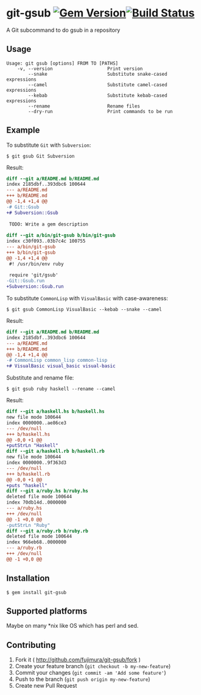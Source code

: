 # git-gsub [![Gem Version](https://badge.fury.io/rb/git-gsub.svg)](http://badge.fury.io/rb/git-gsub)[![Build Status](https://travis-ci.org/fujimura/git-gsub.svg)](https://travis-ci.org/fujimura/git-gsub)

A Git subcommand to do gsub in a repository

## Usage

```
Usage: git gsub [options] FROM TO [PATHS]
    -v, --version                    Print version
        --snake                      Substitute snake-cased expressions
        --camel                      Substitute camel-cased expressions
        --kebab                      Substitute kebab-cased expressions
        --rename                     Rename files
        --dry-run                    Print commands to be run
```

## Example

To substitute `Git` with `Subversion`:

```
$ git gsub Git Subversion
```

Result:

```diff
diff --git a/README.md b/README.md
index 2185dbf..393dbc6 100644
--- a/README.md
+++ b/README.md
@@ -1,4 +1,4 @@
-# Git::Gsub
+# Subversion::Gsub
 
 TODO: Write a gem description
 
diff --git a/bin/git-gsub b/bin/git-gsub
index c30f093..03b7c4c 100755
--- a/bin/git-gsub
+++ b/bin/git-gsub
@@ -1,4 +1,4 @@
 #! /usr/bin/env ruby
 
 require 'git/gsub'
-Git::Gsub.run
+Subversion::Gsub.run
```

To substitute `CommonLisp` with `VisualBasic` with case-awareness:

```
$ git gsub CommonLisp VisualBasic --kebab --snake --camel
```

Result:

```diff
diff --git a/README.md b/README.md
index 2185dbf..393dbc6 100644
--- a/README.md
+++ b/README.md
@@ -1,4 +1,4 @@
-# CommonLisp common_lisp common-lisp
+# VisualBasic visual_basic visual-basic
```

Substitute and rename file:

```
$ git gsub ruby haskell --rename --camel
```

Result:

```diff
diff --git a/haskell.hs b/haskell.hs
new file mode 100644
index 0000000..ae86ce3
--- /dev/null
+++ b/haskell.hs
@@ -0,0 +1 @@
+putStrLn "Haskell"
diff --git a/haskell.rb b/haskell.rb
new file mode 100644
index 0000000..9f363d3
--- /dev/null
+++ b/haskell.rb
@@ -0,0 +1 @@
+puts "haskell"
diff --git a/ruby.hs b/ruby.hs
deleted file mode 100644
index 70db14d..0000000
--- a/ruby.hs
+++ /dev/null
@@ -1 +0,0 @@
-putStrLn "Ruby"
diff --git a/ruby.rb b/ruby.rb
deleted file mode 100644
index 966eb68..0000000
--- a/ruby.rb
+++ /dev/null
@@ -1 +0,0 @@
```

## Installation

```
$ gem install git-gsub
```

## Supported platforms

Maybe on many *nix like OS which has perl and sed.

## Contributing

1. Fork it ( http://github.com/fujimura/git-gsub/fork )
2. Create your feature branch (`git checkout -b my-new-feature`)
3. Commit your changes (`git commit -am 'Add some feature'`)
4. Push to the branch (`git push origin my-new-feature`)
5. Create new Pull Request
